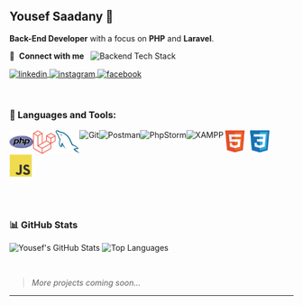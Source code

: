 ## Yousef Saadany 👋
**Back-End Developer** with a focus on **PHP** and **Laravel**.

<img align="right" alt="Backend Tech Stack" src="https://media0.giphy.com/media/v1.Y2lkPTc5MGI3NjExaXhzcGc5bHR4b29rOGhvazVrcDZjY2JuNnRtYno3bWd5c293aXp4NCZlcD12MV9pbnRlcm5hbF9naWZfYnlfaWQmY3Q9Zw/S9d8XB557e8phGLBVS/giphy.gif" width="360px"/>

🔗 &nbsp;**Connect with me**
<p align="left">
  <!-- LinkedIn -->
  <a href="https://www.linkedin.com/in/yousef-saadany-212b45295" target="blank">
    <img align="center" src="https://raw.githubusercontent.com/rahuldkjain/github-profile-readme-generator/master/src/images/icons/Social/linked-in-alt.svg" alt="linkedin" height="30" width="40" />
  </a>

  <!-- Instagram -->
  <a href="https://www.instagram.com/y_s3dany/" target="blank">
    <img align="center" src="https://raw.githubusercontent.com/rahuldkjain/github-profile-readme-generator/master/src/images/icons/Social/instagram.svg" alt="instagram" height="30" width="40" />
  </a>

  <!-- Facebook -->
  <a href="https://www.facebook.com/yousef.alsaadany" target="blank">
    <img align="center" src="https://raw.githubusercontent.com/rahuldkjain/github-profile-readme-generator/master/src/images/icons/Social/facebook.svg" alt="facebook" height="30" width="40" />
  </a>
  
</p>
  
<br/>




### 🔨 Languages and Tools:
<a href="https://www.php.net/" target="_blank"> <img align="left" alt="PHP" height="42px" src="https://raw.githubusercontent.com/devicons/devicon/master/icons/php/php-original.svg"/> </a>
<a href="https://laravel.com/" target="_blank">
  <img align="left" alt="Laravel" height="42px" src="https://github.com/Saadany165/Saadany165/blob/master/Laravel.svg"/>
</a>
<a href="https://www.mysql.com/" target="_blank"> <img align="left" alt="MySQL" height="42px" src="https://raw.githubusercontent.com/devicons/devicon/master/icons/mysql/mysql-original.svg"/> </a>
<a href="https://git-scm.com/" target="_blank"> <img align="left" alt="Git" height="42px" src="https://www.vectorlogo.zone/logos/git-scm/git-scm-icon.svg"/> </a>
<a href="https://postman.com/" target="_blank"> <img align="left" alt="Postman" height="42px" src="https://www.vectorlogo.zone/logos/getpostman/getpostman-icon.svg"/> </a>
<a href="https://www.jetbrains.com/phpstorm/" target="_blank"> <img align="left" alt="PhpStorm" height="42px" src="https://resources.jetbrains.com/storage/products/phpstorm/img/meta/phpstorm_logo_300x300.png"/> </a>
<a href="https://www.apachefriends.org/index.html" target="_blank"> <img align="left" alt="XAMPP" height="42px" src="https://www.apachefriends.org/images/xampp-logo-ac950edf.svg"/> </a>
<img src="https://raw.githubusercontent.com/devicons/devicon/master/icons/html5/html5-original.svg" alt="html" width="40"/>
  <img src="https://raw.githubusercontent.com/devicons/devicon/master/icons/css3/css3-original.svg" alt="css" width="40"/>
  <img src="https://raw.githubusercontent.com/devicons/devicon/master/icons/javascript/javascript-original.svg" alt="js" width="40"/>

<br/><br/>

### 📊 GitHub Stats

![Yousef's GitHub Stats](https://github-readme-stats.vercel.app/api?username=Saadany165&show_icons=true&theme=radical)
![Top Languages](https://github-readme-stats.vercel.app/api/top-langs/?username=Saadany165&layout=compact&theme=radical)

<br/>


> *More projects coming soon...*

---

